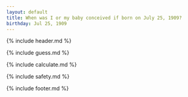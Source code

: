 ```yaml
---
layout: default
title: When was I or my baby conceived if born on July 25, 1909?
birthday: Jul 25, 1909
---
```


{% include header.md %}

{% include guess.md %}

{% include calculate.md %}

{% include safety.md %}

{% include footer.md %}



